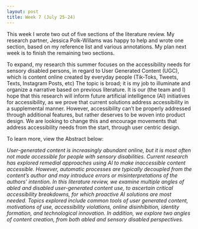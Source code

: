 ```yaml
---
layout: post
title: Week 7 (July 25-24) 
---
```


This week I wrote two out of five sections of the literature review. My research partner, Jessica Polk-Willams was happy to help and wrote one section, based on my reference list and various annotations. My plan next week is to finish the remaining two sections. 

To expand, my research this summer focuses on the accessibility needs for sensory disabled persons, in regard to User Generated Content (UGC), which is content online created by everyday people (Tik-Toks, Tweets, Texts, Instagram Posts, etc)  The topic is broad; it is my job to illuminate and organize a narrative based on previous literature. It is our (the team and I) hope that this research will inform future artificial intelligence (AI) initiatives for accessibility, as we prove that current solutions address accessibility in a supplemental manner.  However, accessibility can’t be properly addressed through additional features, but rather deserves to be woven into product design. We are looking to change this and encourage movements that address accessibility needs from the start, through user centric design. 

To learn more, view the Abstract below:

_User-generated content is increasingly abundant online, but it is most often not made accessible for people with sensory disabilities. Current research has explored remedial approaches using AI
to make inaccessible content accessible. However, automatic processes are typically decoupled from the content’s author and may introduce errors or misinterpretations of the authors’ intention.
In this literature review, we examine multiple angles of abled and disabled user-generated content use, to ascertain critical accessibility breakdowns, for which proactive AI solutions are most needed. Topics explored include common tools of user generated content, motivations of use, accessibility violations, online disinhibition, identity formation, and technological innovation. In addition, we explore two angles of content creation, from both abled and sensory disabled perspectives._
